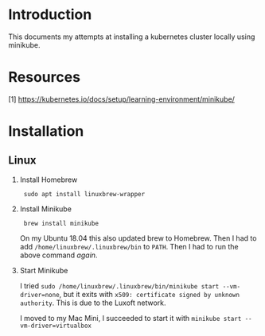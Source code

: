 # Introduction

This documents my attempts at installing a kubernetes cluster locally using minikube.

# Resources

[1] https://kubernetes.io/docs/setup/learning-environment/minikube/

# Installation

## Linux

1. Install Homebrew

		sudo apt install linuxbrew-wrapper

2. Install Minikube

		brew install minikube
	
	On my Ubuntu 18.04 this also updated brew to Homebrew. Then I had to add `/home/linuxbrew/.linuxbrew/bin` to `PATH`. Then I had to run the above command *again*.

3. Start Minikube

	I tried `sudo /home/linuxbrew/.linuxbrew/bin/minikube start --vm-driver=none`, but it exits with `x509: certificate signed by unknown authority`. This is due to the Luxoft network.

	I moved to my Mac Mini, I succeeded to start it with `minikube start --vm-driver=virtualbox`
